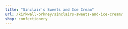 ```yaml
---
title: "Sinclair's Sweets and Ice Cream"
url: /kirkwall-orkney/sinclairs-sweets-and-ice-cream/
shop: confectionery
---
```

